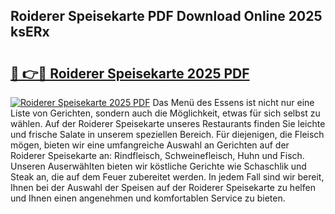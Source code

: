 ## Roiderer Speisekarte PDF Download Online 2025 ksERx

# <h2><a href="http://gc928kx.nevu.top/?p=Roiderer+Speisekarte">🔗 👉🔴 Roiderer Speisekarte 2025 PDF</a></h2>

[![Roiderer Speisekarte 2025 PDF](https://i.imgur.com/dBaPXMq.png)](http://gc928kx.nevu.top/?p=Roiderer+Speisekarte)
Das Menü des Essens ist nicht nur eine Liste von Gerichten, sondern auch die Möglichkeit, etwas für sich selbst zu wählen. Auf der Roiderer Speisekarte unseres Restaurants finden Sie leichte und frische Salate in unserem speziellen Bereich. Für diejenigen, die Fleisch mögen, bieten wir eine umfangreiche Auswahl an Gerichten auf der Roiderer Speisekarte an: Rindfleisch, Schweinefleisch, Huhn und Fisch. Unseren Auserwählten bieten wir köstliche Gerichte wie Schaschlik und Steak an, die auf dem Feuer zubereitet werden. In jedem Fall sind wir bereit, Ihnen bei der Auswahl der Speisen auf der Roiderer Speisekarte zu helfen und Ihnen einen angenehmen und komfortablen Service zu bieten.

